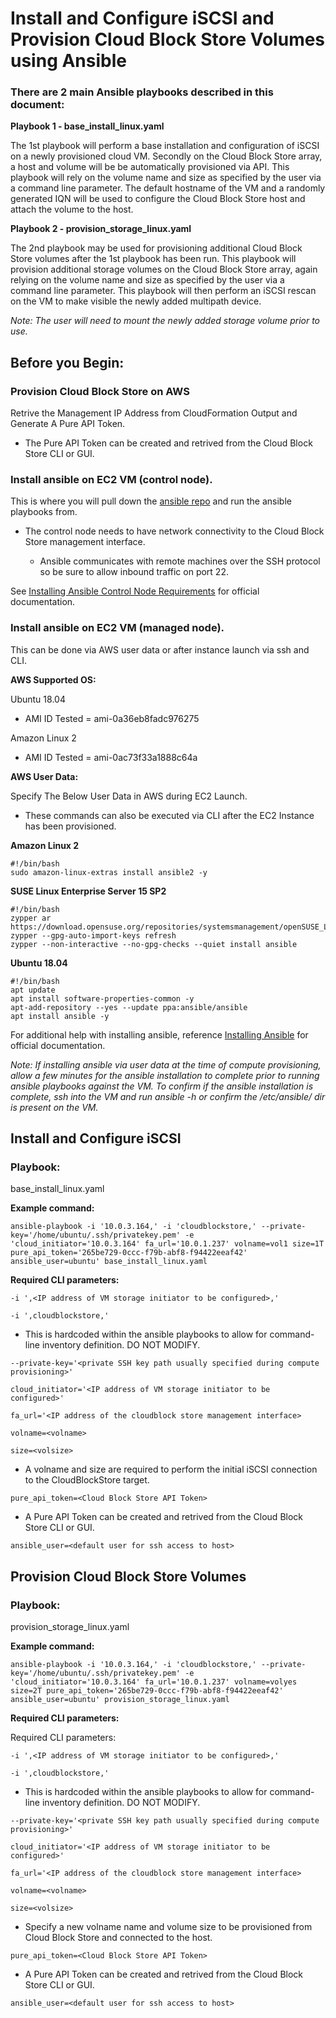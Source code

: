 # Install and Configure iSCSI and Provision Cloud Block Store Volumes using Ansible

### There are 2 main Ansible playbooks described in this document:

**Playbook 1 - base_install_linux.yaml**

The 1st playbook will perform a base installation and configuration of iSCSI on a newly provisioned cloud VM. Secondly on the Cloud Block Store array, a host and volume will be be automatically provisioned via API. This playbook will rely on the volume name and size as specified by the user via a command line parameter. The default hostname of the VM and a randomly generated IQN will be used to configure the Cloud Block Store host and attach the volume to the host. 

**Playbook 2 - provision_storage_linux.yaml**

The 2nd playbook may be used for provisioning additional Cloud Block Store volumes after the 1st playbook has been run. This playbook will provision additional storage volumes on the Cloud Block Store array, again relying on the volume name and size as specified by the user via a command line parameter. This playbook will then perform an iSCSI rescan on the VM to make visible the newly added multipath device. 

*Note: The user will need to mount the newly added storage volume prior to use.*


## Before you Begin:

### Provision Cloud Block Store on AWS

Retrive the Management IP Address from CloudFormation Output and Generate A Pure API Token.

- The Pure API Token can be created and retrived from the Cloud Block Store CLI or GUI.

### Install ansible on EC2 VM (control node).

This is where you will pull down the [ansible repo](https://github.com/aaronbadger/ansible.git) and run the ansible playbooks from. 

- The control node needs to have network connectivity to the Cloud Block Store management interface.

  - Ansible communicates with remote machines over the SSH protocol so be sure to allow inbound traffic on port 22.

See [Installing Ansible Control Node Requirements](https://docs.ansible.com/ansible/latest/installation_guide/intro_installation.html#control-node-requirements) for official documentation. 


### Install ansible on EC2 VM (managed node).

This can be done via AWS user data or after instance launch via ssh and CLI.

**AWS Supported OS:**

Ubuntu 18.04

- AMI ID Tested = ami-0a36eb8fadc976275

Amazon Linux 2

- AMI ID Tested = ami-0ac73f33a1888c64a

**AWS User Data:**

Specify The Below User Data in AWS during EC2 Launch. 

- These commands can also be executed via CLI after the EC2 Instance has been provisioned.

**Amazon Linux 2**
```
#!/bin/bash
sudo amazon-linux-extras install ansible2 -y
```

**SUSE Linux Enterprise Server 15 SP2**
```
#!/bin/bash
zypper ar https://download.opensuse.org/repositories/systemsmanagement/openSUSE_Leap_15.2/systemsmanagement.repo
zypper --gpg-auto-import-keys refresh
zypper --non-interactive --no-gpg-checks --quiet install ansible
```

**Ubuntu 18.04**
```
#!/bin/bash
apt update
apt install software-properties-common -y
apt-add-repository --yes --update ppa:ansible/ansible
apt install ansible -y
```
For additional help with installing ansible, reference [Installing Ansible](https://docs.ansible.com/ansible/latest/installation_guide/intro_installation.html) for official documentation. 

*Note: If installing ansible via user data at the time of compute provisioning, allow a few minutes for the ansible installation to complete prior to running ansible playbooks against the VM. To confirm if the ansible installation is complete, ssh into the VM and run ansible -h or confirm the /etc/ansible/ dir is present on the VM.*


## Install and Configure iSCSI

### Playbook:

base_install_linux.yaml

**Example command:**

``ansible-playbook -i '10.0.3.164,' -i 'cloudblockstore,' --private-key='/home/ubuntu/.ssh/privatekey.pem' -e 'cloud_initiator='10.0.3.164' fa_url='10.0.1.237' volname=vol1 size=1T pure_api_token='265be729-0ccc-f79b-abf8-f94422eeaf42' ansible_user=ubuntu' base_install_linux.yaml``

**Required CLI parameters:**

``-i ',<IP address of VM storage initiator to be configured>,'``

``-i ',cloudblockstore,'``

- This is hardcoded within the ansible playbooks to allow for command-line inventory definition. DO NOT MODIFY.

``--private-key='<private SSH key path usually specified during compute provisioning>'``

``cloud_initiator='<IP address of VM storage initiator to be configured>'``

``fa_url='<IP address of the cloudblock store management interface>``

``volname=<volname> ``

``size=<volsize>``

- A volname and size are required to perform the initial iSCSI connection to the CloudBlockStore target.

``pure_api_token=<Cloud Block Store API Token>``

- A Pure API Token can be created and retrived from the Cloud Block Store CLI or GUI.

``ansible_user=<default user for ssh access to host>``


## Provision Cloud Block Store Volumes

### Playbook:

provision_storage_linux.yaml

**Example command:**

``ansible-playbook -i '10.0.3.164,' -i 'cloudblockstore,' --private-key='/home/ubuntu/.ssh/privatekey.pem' -e 'cloud_initiator='10.0.3.164' fa_url='10.0.1.237' volname=volyes size=2T pure_api_token='265be729-0ccc-f79b-abf8-f94422eeaf42' ansible_user=ubuntu' provision_storage_linux.yaml``

**Required CLI parameters:**

Required CLI parameters:

``-i ',<IP address of VM storage initiator to be configured>,'``

``-i ',cloudblockstore,'``

- This is hardcoded within the ansible playbooks to allow for command-line inventory definition. DO NOT MODIFY.

``--private-key='<private SSH key path usually specified during compute provisioning>'``

``cloud_initiator='<IP address of VM storage initiator to be configured>'``

``fa_url='<IP address of the cloudblock store management interface>``

``volname=<volname>``

``size=<volsize>``

- Specify a new volname name and volume size to be provisioned from Cloud Block Store and connected to the host.

``pure_api_token=<Cloud Block Store API Token>``

- A Pure API Token can be created and retrived from the Cloud Block Store CLI or GUI.

``ansible_user=<default user for ssh access to host>``
